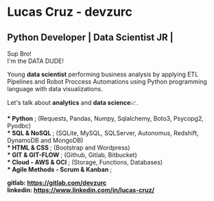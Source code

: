 # Lucas Cruz - devzurc
## Python Developer | Data Scientist JR |
<p>
  Sup Bro!<br>
  I'm the DATA DUDE!
</p>

<p>
  Young <b>data scientist</b> performing business analysis by applying ETL Pipelines and Robot Proccess Automations using Python programming language with data visualizations.
</p>

<p>
  Let's talk about <b>analytics</b> and <b>data science</b>📈.
</p>

<p>
  <b>* Python </b>; (Requests, Pandas, Numpy, Sqlalchemy, Boto3, Psycopg2, Pyodbc)<br>
  <b>* SQL  & NoSQL </b>; (SQLite, MySQL, SQLServer, Autonomus, Redshift, DynamoDB and MongoDB)<br>
  <b>* HTML & CSS </b>; (Bootstrap and Wordpress)<br>
  <b>* GIT  & GIT-FLOW </b>; (Github, Gitlab, Bitbucket)<br>
  <b>* Cloud - AWS  & OCI </b>; (Storage, Functions, Databases)<br>
  <b>* Agile Methods - Scrum & Kanban </b>;
</p>
  
<b>gitlab: https://gitlab.com/devzurc</b><br>
<b>linkedin: https://www.linkedin.com/in/lucas-cruz/</b>

  
